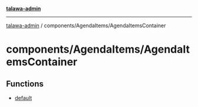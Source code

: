 [**talawa-admin**](../../../README.md)

***

[talawa-admin](../../../README.md) / components/AgendaItems/AgendaItemsContainer

# components/AgendaItems/AgendaItemsContainer

## Functions

- [default](functions/default.md)
